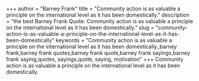 +++
author = "Barney Frank"
title = "Community action is as valuable a principle on the international level as it has been domestically."
description = "the best Barney Frank Quote: Community action is as valuable a principle on the international level as it has been domestically."
slug = "community-action-is-as-valuable-a-principle-on-the-international-level-as-it-has-been-domestically"
keywords = "Community action is as valuable a principle on the international level as it has been domestically.,barney frank,barney frank quotes,barney frank quote,barney frank sayings,barney frank saying,quotes, sayings,quote, saying, motivation"
+++
Community action is as valuable a principle on the international level as it has been domestically.
